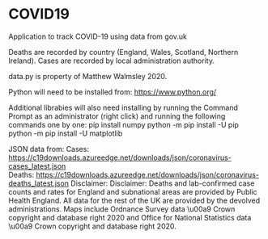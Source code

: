 # COVID19
Application to track COVID-19 using data from gov.uk

Deaths are recorded by country (England, Wales, Scotland, Northern Ireland).
Cases are recorded by local administration authority.

data.py is property of Matthew Walmsley 2020.

Python will need to be installed from: https://www.python.org/

Additional librabies will also need installing by running the Command Prompt as an administrator (right click) and running the following commands one by one:
  pip install numpy
  python -m pip install -U pip
  python -m pip install -U matplotlib
 
JSON data from:
Cases: https://c19downloads.azureedge.net/downloads/json/coronavirus-cases_latest.json  
Deaths: https://c19downloads.azureedge.net/downloads/json/coronavirus-deaths_latest.json
Disclaimer: Disclaimer: Deaths and lab-confirmed case counts and rates for England and subnational areas are provided by Public Health England. 
            All data for the rest of the UK are provided by the devolved administrations. Maps include Ordnance Survey data \u00a9 Crown 
            copyright and database right 2020 and Office for National Statistics data \u00a9 Crown copyright and database right 2020.
